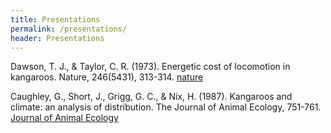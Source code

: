 ```yaml
---
title: Presentations
permalink: /presentations/
header: Presentations
---
```



Dawson, T. J., & Taylor, C. R. (1973). Energetic cost of locomotion in kangaroos. Nature, 246(5431), 313-314. [nature](https://www.nature.com/articles/246313a0)



Caughley, G., Short, J., Grigg, G. C., & Nix, H. (1987). Kangaroos and climate: an analysis of distribution. The Journal of Animal Ecology, 751-761. [Journal of Animal Ecology](https://www.jstor.org/stable/4946?casa_token=UKtJYl4yKkIAAAAA:Sq49krfYl3bits7eUZdBJwo2wyRJ0iuncPTuyeO2cZrST02Ltvb168T4fYYR7EwlkXXDQyEva3VBuh1FzM0sFlgXRHA4q7gYOTB2hRnxwM2u6OwrwJ1lbg&seq=1#metadata_info_tab_contents)

